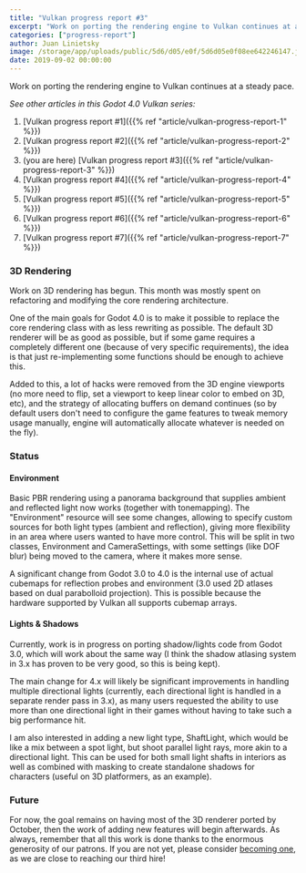```yaml
---
title: "Vulkan progress report #3"
excerpt: "Work on porting the rendering engine to Vulkan continues at a steady pace."
categories: ["progress-report"]
author: Juan Linietsky
image: /storage/app/uploads/public/5d6/d05/e0f/5d6d05e0f08ee642246147.jpeg
date: 2019-09-02 00:00:00
---
```


Work on porting the rendering engine to Vulkan continues at a steady pace.

*See other articles in this Godot 4.0 Vulkan series:*

1. [Vulkan progress report #1]({{% ref "article/vulkan-progress-report-1" %}})
2. [Vulkan progress report #2]({{% ref "article/vulkan-progress-report-2" %}})
3. (you are here) [Vulkan progress report #3]({{% ref "article/vulkan-progress-report-3" %}})
4. [Vulkan progress report #4]({{% ref "article/vulkan-progress-report-4" %}})
5. [Vulkan progress report #5]({{% ref "article/vulkan-progress-report-5" %}})
6. [Vulkan progress report #6]({{% ref "article/vulkan-progress-report-6" %}})
7. [Vulkan progress report #7]({{% ref "article/vulkan-progress-report-7" %}})

### 3D Rendering

Work on 3D rendering has begun. This month was mostly spent on refactoring and modifying the core rendering architecture.

One of the main goals for Godot 4.0 is to make it possible to replace the core rendering class with as less rewriting as possible. The default 3D renderer will be as good as possible, but if some game requires a completely different one (because of very specific requirements), the idea is that just re-implementing some functions should be enough to achieve this.

Added to this, a lot of hacks were removed from the 3D engine viewports (no more need to flip, set a viewport to keep linear color to embed on 3D, etc), and the strategy of allocating buffers on demand continues (so by default users don't need to configure the game features to tweak memory usage manually, engine will automatically allocate whatever is needed on the fly).

### Status

#### Environment

Basic PBR rendering using a panorama background that supplies ambient and reflected light now works (together with tonemapping). The "Environment" resource will see some changes, allowing to specify custom sources for both light types (ambient and reflection), giving more flexibility in an area where users wanted to have more control. This will be split in two classes, Environment and CameraSettings, with some settings (like DOF blur) being moved to the camera, where it makes more sense.

A significant change from Godot 3.0 to 4.0 is the internal use of actual cubemaps for reflection probes and environment (3.0 used 2D atlases based on dual parabolloid projection). This is possible because the hardware supported by Vulkan all supports cubemap arrays.

#### Lights & Shadows

Currently, work is in progress on porting shadow/lights code from Godot 3.0, which will work about the same way (I think the shadow atlasing system in 3.x has proven to be very good, so this is being kept).

The main change for 4.x will likely be significant improvements in handling multiple directional lights (currently, each directional light is handled in a separate render pass in 3.x), as many users requested the ability to use more than one directional light in their games without having to take such a big performance hit.

I am also interested in adding a new light type, ShaftLight, which would be like a mix between a spot light, but shoot parallel light rays, more akin to a directional light. This can be used for both small light shafts in interiors as well as combined with masking to create standalone shadows for characters (useful on 3D platformers, as an example).

### Future

For now, the goal remains on having most of the 3D renderer ported by October, then the work of adding new features will begin afterwards. As always, remember that all this work is done thanks to the enormous generosity of our patrons. If you are not yet, please consider [becoming one](https://www.patreon.com/godotengine), as we are close to reaching our third hire!
